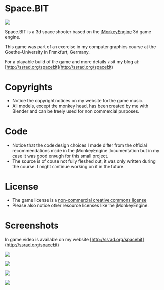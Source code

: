 # Space.BIT

![](https://raw.github.com/srad/SpaceBIT/master/data/pics/spacebit2.png)

Space.BIT is a 3d space shooter based on the [jMonkeyEngine](http://jmonkeyengine.org/) 3d game engine.

This game was part of an exercise in my computer graphics course at the Goethe-University in Frankfurt, Germany.

For a playable build of the game and more details visit my blog at: [http://ssrad.org/spacebit](http://ssrad.org/spacebit)

# Copyrights

* Notice the copyright notices on my website for the game music.
* All models, except the monkey head, has been created by me with Blender and can be freely used for non commercial purposes.

# Code

* Notice that the code design choices I made differ from the official recommendations made in the jMonkeyEngine documentation but in my case it was good enough for this small project.
* The source is of couse not fully fleshed out, it was only written during the course. I might continue working on it in the future.

# License

* The game license is a [non-commercial creative commons license](http://creativecommons.org/licenses/by-nc-sa/2.0/)
* Please also notice other resource licenses like the jMonkeyEngine.

# Screenshots

In game video is available on my website [http://ssrad.org/spacebit](http://ssrad.org/spacebit)

![](https://raw.github.com/srad/SpaceBIT/master/data/pics/title-screen.png)

![](https://raw.github.com/srad/SpaceBIT/master/data/pics/level2.png)

![](https://raw.github.com/srad/SpaceBIT/master/data/pics/gameover.png)

![](https://raw.github.com/srad/SpaceBIT/master/data/pics/win.png)


